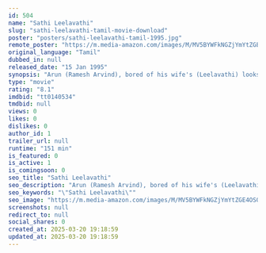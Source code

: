 ```yaml
---
id: 504
name: "Sathi Leelavathi"
slug: "sathi-leelavathi-tamil-movie-download"
poster: "posters/sathi-leelavathi-tamil-1995.jpg"
remote_poster: "https://m.media-amazon.com/images/M/MV5BYWFkNGZjYmYtZGE4OS00YzQwLWFiNmMtYzU3YWE0YTMyNDVkXkEyXkFqcGc@._V1_SX300.jpg"
original_language: "Tamil"
dubbed_in: null
released_date: "15 Jan 1995"
synopsis: "Arun (Ramesh Arvind), bored of his wife's (Leelavathi) looks and weighty appearance, meets Priya and develops an affair with her. But his wife has other plans."
type: "movie"
rating: "8.1"
imdbid: "tt0140534"
tmdbid: null
views: 0
likes: 0
dislikes: 0
author_id: 1
trailer_url: null
runtime: "151 min"
is_featured: 0
is_active: 1
is_comingsoon: 0
seo_title: "Sathi Leelavathi"
seo_description: "Arun (Ramesh Arvind), bored of his wife's (Leelavathi) looks and weighty appearance, meets Priya and develops an affair with her. But his wife has other plans."
seo_keywords: "\"Sathi Leelavathi\""
seo_image: "https://m.media-amazon.com/images/M/MV5BYWFkNGZjYmYtZGE4OS00YzQwLWFiNmMtYzU3YWE0YTMyNDVkXkEyXkFqcGc@._V1_SX300.jpg"
screenshots: null
redirect_to: null
social_shares: 0
created_at: 2025-03-20 19:18:59
updated_at: 2025-03-20 19:18:59
---
```


